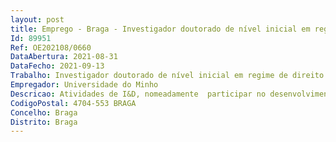 ```yaml
--- 
layout: post
title: Emprego - Braga - Investigador doutorado de nível inicial em regime de direito privado
Id: 89951
Ref: OE202108/0660
DataAbertura: 2021-08-31
DataFecho: 2021-09-13
Trabalho: Investigador doutorado de nível inicial em regime de direito privado
Empregador: Universidade do Minho
Descricao: Atividades de I&D, nomeadamente  participar no desenvolvimento e execução de projetos de I&D e em atividades científicas e técnicas conexas
CodigoPostal: 4704-553 BRAGA
Concelho: Braga
Distrito: Braga
--- 
```

